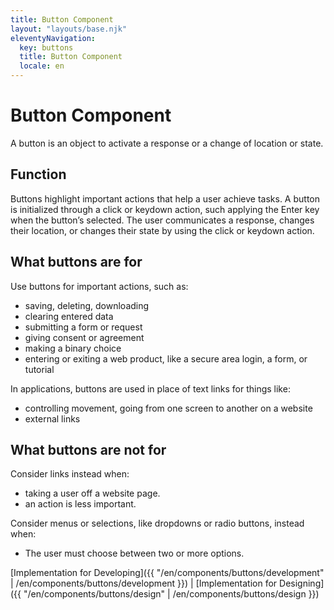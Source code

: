 ```yaml
---
title: Button Component 
layout: "layouts/base.njk"
eleventyNavigation:
  key: buttons
  title: Button Component 
  locale: en
---
```


# Button Component

A button is an object to activate a response or a change of location or state. 

## Function 

Buttons highlight important actions that help a user achieve tasks.
A button is initialized through a click or keydown action, such applying the Enter key when the button’s selected. The user communicates a response, changes their location, or changes their state by using the click or keydown action. 

## What buttons are for

Use buttons for important actions, such as:
- saving, deleting, downloading 
- clearing entered data 
- submitting a form or request
- giving consent or agreement
- making a binary choice
- entering or exiting a web product, like a secure area login, a form, or tutorial

In applications, buttons are used in place of text links for things like:   
- controlling movement, going from one screen to another on a website
- external links  

## What buttons are not for

Consider links instead when:
- taking a user off a website page.
- an action is less important.

Consider menus or selections, like dropdowns or radio buttons, instead when:
- The user must choose between two or more options.

[Implementation for Developing]({{ "/en/components/buttons/development" | /en/components/buttons/development }}) | [Implementation for Designing]({{ "/en/components/buttons/design" | /en/components/buttons/design }})

